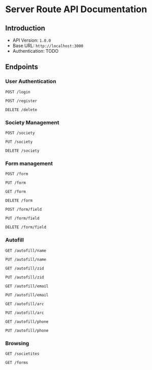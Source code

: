# Server Route API Documentation

## Introduction

- API Version: `1.0.0`
- Base URL: `http://localhost:3000`
- Authentication: TODO

## Endpoints

### User Authentication

```
POST /login
```

```
POST /register
```

```
DELETE /delete
```

### Society Management

```
POST /society
```

```
PUT /society
```

```
DELETE /society
```

### Form management

```
POST /form
```

```
PUT /form
```

```
GET /form
```

```
DELETE /form
```

```
POST /form/field
```

```
PUT /form/field
```

```
DELETE /form/field
```

### Autofill

```
GET /autofill/name
```

```
PUT /autofill/name
```

```
GET /autofill/zid
```

```
PUT /autofill/zid
```

```
GET /autofill/email
```

```
PUT /autofill/email
```

```
GET /autofill/arc
```

```
PUT /autofill/arc
```

```
GET /autofill/phone
```

```
PUT /autofill/phone
```

### Browsing

```
GET /societites
```

```
GET /forms
```
